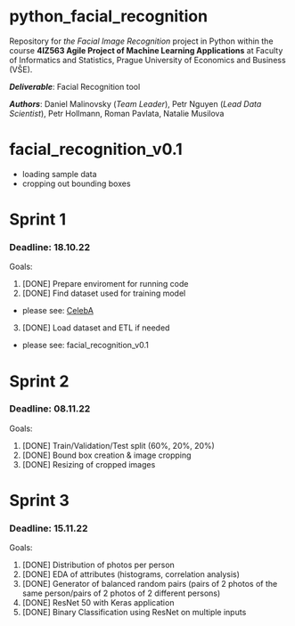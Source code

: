 # python_facial_recognition
Repository for _the Facial Image Recognition_ project in Python within the course **4IZ563 Agile Project of Machine Learning Applications** at Faculty of Informatics and Statistics, Prague University of Economics and Business (VŠE).

_**Deliverable**_: Facial Recognition tool

_**Authors**_: Daniel Malinovsky (_*Team Leader*_), Petr Nguyen (_*Lead Data Scientist*_), Petr Hollmann, Roman Pavlata, Natalie Musilova

# facial_recognition_v0.1
- loading sample data
- cropping out bounding boxes

# Sprint 1 
### Deadline: 18.10.22
Goals:
1. [DONE] Prepare enviroment for running code
2. [DONE] Find dataset used for training model

- please see: [CelebA](https://mmlab.ie.cuhk.edu.hk/projects/CelebA.html)

3. [DONE] Load dataset and ETL if needed

- please see: facial_recognition_v0.1

# Sprint 2
### Deadline: 08.11.22
Goals:
1. [DONE] Train/Validation/Test split (60%, 20%, 20%)
2. [DONE] Bound box creation & image cropping
3. [DONE] Resizing of cropped images

# Sprint 3
### Deadline: 15.11.22
Goals:
1. [DONE] Distribution of photos per person
2. [DONE] EDA of attributes (histograms, correlation analysis)
3. [DONE] Generator of balanced random pairs (pairs of 2 photos of the same person/pairs of 2 photos of 2 different persons)
4. [DONE] ResNet 50 with Keras application
5. [DONE] Binary Classification using ResNet on multiple inputs
